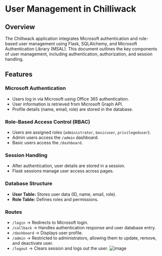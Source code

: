 # User Management in Chilliwack

## Overview
The Chilliwack application integrates Microsoft authentication and role-based user management using Flask, SQLAlchemy, and Microsoft Authentication Library (MSAL). This document outlines the key components of user management, including authentication, authorization, and session handling.

## Features

### Microsoft Authentication
- Users log in via Microsoft using Office 365 authentication.
- User information is retrieved from Microsoft Graph API.
- Profile details (name, email, role) are stored in the database.

### Role-Based Access Control (RBAC)
- Users are assigned roles (`administrator`, `basicuser`, `privilegeduser`).
- Admin users access the `/admin` dashboard.
- Basic users access the `/dashboard`.

### Session Handling
- After authentication, user details are stored in a session.
- Flask sessions manage user access across pages.

### Database Structure
- **User Table:** Stores user data (ID, name, email, role).
- **Role Table:** Defines roles and permissions.

### Routes
- `/login` → Redirects to Microsoft login.
- `/callback` → Handles authentication response and user database entry.
- `/dashboard` → Displays user profile.
- `/admin` → Restricted to administrators, allowing them to update, remove, and deactivate user.
- `/logout` → Clears session and logs out the user.
  ![image](https://github.com/user-attachments/assets/b47a5f9e-a49d-498f-ae76-f1e8c874b776)

